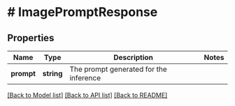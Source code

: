 # # ImagePromptResponse

## Properties

Name | Type | Description | Notes
------------ | ------------- | ------------- | -------------
**prompt** | **string** | The prompt generated for the inference |

[[Back to Model list]](../../README.md#models) [[Back to API list]](../../README.md#endpoints) [[Back to README]](../../README.md)
